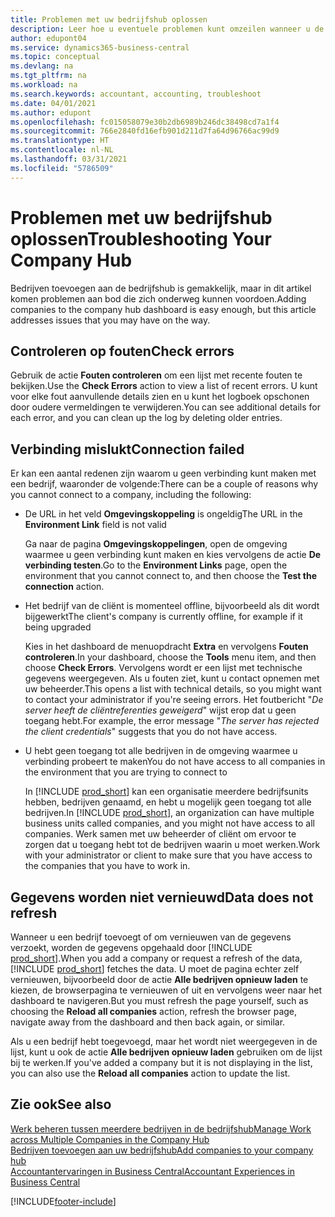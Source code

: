 ```yaml
---
title: Problemen met uw bedrijfshub oplossen
description: Leer hoe u eventuele problemen kunt omzeilen wanneer u de bedrijfshub in Dynamics 365 Business Central gebruikt om werk in meerdere bedrijven te beheren.
author: edupont04
ms.service: dynamics365-business-central
ms.topic: conceptual
ms.devlang: na
ms.tgt_pltfrm: na
ms.workload: na
ms.search.keywords: accountant, accounting, troubleshoot
ms.date: 04/01/2021
ms.author: edupont
ms.openlocfilehash: fc015058079e30b2db6989b246dc38498cd7a1f4
ms.sourcegitcommit: 766e2840fd16efb901d211d7fa64d96766ac99d9
ms.translationtype: HT
ms.contentlocale: nl-NL
ms.lasthandoff: 03/31/2021
ms.locfileid: "5786509"
---
```

# <a name="troubleshooting-your-company-hub"></a><span data-ttu-id="a4e82-103">Problemen met uw bedrijfshub oplossen</span><span class="sxs-lookup"><span data-stu-id="a4e82-103">Troubleshooting Your Company Hub</span></span>

<span data-ttu-id="a4e82-104">Bedrijven toevoegen aan de bedrijfshub is gemakkelijk, maar in dit artikel komen problemen aan bod die zich onderweg kunnen voordoen.</span><span class="sxs-lookup"><span data-stu-id="a4e82-104">Adding companies to the company hub dashboard is easy enough, but this article addresses issues that you may have on the way.</span></span>  

## <a name="check-errors"></a><span data-ttu-id="a4e82-105">Controleren op fouten</span><span class="sxs-lookup"><span data-stu-id="a4e82-105">Check errors</span></span>

<span data-ttu-id="a4e82-106">Gebruik de actie **Fouten controleren** om een lijst met recente fouten te bekijken.</span><span class="sxs-lookup"><span data-stu-id="a4e82-106">Use the **Check Errors** action to view a list of recent errors.</span></span> <span data-ttu-id="a4e82-107">U kunt voor elke fout aanvullende details zien en u kunt het logboek opschonen door oudere vermeldingen te verwijderen.</span><span class="sxs-lookup"><span data-stu-id="a4e82-107">You can see additional details for each error, and you can clean up the log by deleting older entries.</span></span>  

## <a name="connection-failed"></a><span data-ttu-id="a4e82-108">Verbinding mislukt</span><span class="sxs-lookup"><span data-stu-id="a4e82-108">Connection failed</span></span>

<span data-ttu-id="a4e82-109">Er kan een aantal redenen zijn waarom u geen verbinding kunt maken met een bedrijf, waaronder de volgende:</span><span class="sxs-lookup"><span data-stu-id="a4e82-109">There can be a couple of reasons why you cannot connect to a company, including the following:</span></span>

- <span data-ttu-id="a4e82-110">De URL in het veld **Omgevingskoppeling** is ongeldig</span><span class="sxs-lookup"><span data-stu-id="a4e82-110">The URL in the **Environment Link** field is not valid</span></span>  

  <span data-ttu-id="a4e82-111">Ga naar de pagina **Omgevingskoppelingen**, open de omgeving waarmee u geen verbinding kunt maken en kies vervolgens de actie **De verbinding testen**.</span><span class="sxs-lookup"><span data-stu-id="a4e82-111">Go to the **Environment Links** page, open the environment that you cannot connect to, and then choose the **Test the connection** action.</span></span>  
- <span data-ttu-id="a4e82-112">Het bedrijf van de cliënt is momenteel offline, bijvoorbeeld als dit wordt bijgewerkt</span><span class="sxs-lookup"><span data-stu-id="a4e82-112">The client's company is currently offline, for example if it being upgraded</span></span>

  <span data-ttu-id="a4e82-113">Kies in het dashboard de menuopdracht **Extra** en vervolgens **Fouten controleren**.</span><span class="sxs-lookup"><span data-stu-id="a4e82-113">In your dashboard, choose the **Tools** menu item, and then choose **Check Errors**.</span></span> <span data-ttu-id="a4e82-114">Vervolgens wordt er een lijst met technische gegevens weergegeven. Als u fouten ziet, kunt u contact opnemen met uw beheerder.</span><span class="sxs-lookup"><span data-stu-id="a4e82-114">This opens a list with technical details, so you might want to contact your administrator if you're seeing errors.</span></span> <span data-ttu-id="a4e82-115">Het foutbericht "*De server heeft de cliëntreferenties geweigerd*" wijst erop dat u geen toegang hebt.</span><span class="sxs-lookup"><span data-stu-id="a4e82-115">For example, the error message "*The server has rejected the client credentials*" suggests that you do not have access.</span></span>  
- <span data-ttu-id="a4e82-116">U hebt geen toegang tot alle bedrijven in de omgeving waarmee u verbinding probeert te maken</span><span class="sxs-lookup"><span data-stu-id="a4e82-116">You do not have access to all companies in the environment that you are trying to connect to</span></span>

  <span data-ttu-id="a4e82-117">In [!INCLUDE [prod_short](includes/prod_short.md)] kan een organisatie meerdere bedrijfsunits hebben, bedrijven genaamd, en hebt u mogelijk geen toegang tot alle bedrijven.</span><span class="sxs-lookup"><span data-stu-id="a4e82-117">In [!INCLUDE [prod_short](includes/prod_short.md)], an organization can have multiple business units called companies, and you might not have access to all companies.</span></span> <span data-ttu-id="a4e82-118">Werk samen met uw beheerder of cliënt om ervoor te zorgen dat u toegang hebt tot de bedrijven waarin u moet werken.</span><span class="sxs-lookup"><span data-stu-id="a4e82-118">Work with your administrator or client to make sure that you have access to the companies that you have to work in.</span></span>  

## <a name="data-does-not-refresh"></a><span data-ttu-id="a4e82-119">Gegevens worden niet vernieuwd</span><span class="sxs-lookup"><span data-stu-id="a4e82-119">Data does not refresh</span></span>

<span data-ttu-id="a4e82-120">Wanneer u een bedrijf toevoegt of om vernieuwen van de gegevens verzoekt, worden de gegevens opgehaald door [!INCLUDE [prod_short](includes/prod_short.md)].</span><span class="sxs-lookup"><span data-stu-id="a4e82-120">When you add a company or request a refresh of the data, [!INCLUDE [prod_short](includes/prod_short.md)] fetches the data.</span></span> <span data-ttu-id="a4e82-121">U moet de pagina echter zelf vernieuwen, bijvoorbeeld door de actie **Alle bedrijven opnieuw laden** te kiezen, de browserpagina te vernieuwen of uit en vervolgens weer naar het dashboard te navigeren.</span><span class="sxs-lookup"><span data-stu-id="a4e82-121">But you must refresh the page yourself, such as choosing the **Reload all companies** action, refresh the browser page, navigate away from the dashboard and then back again, or similar.</span></span>  

<span data-ttu-id="a4e82-122">Als u een bedrijf hebt toegevoegd, maar het wordt niet weergegeven in de lijst, kunt u ook de actie **Alle bedrijven opnieuw laden** gebruiken om de lijst bij te werken.</span><span class="sxs-lookup"><span data-stu-id="a4e82-122">If you've added a company but it is not displaying in the list, you can also use the **Reload all companies** action to update the list.</span></span>

## <a name="see-also"></a><span data-ttu-id="a4e82-123">Zie ook</span><span class="sxs-lookup"><span data-stu-id="a4e82-123">See also</span></span>

[<span data-ttu-id="a4e82-124">Werk beheren tussen meerdere bedrijven in de bedrijfshub</span><span class="sxs-lookup"><span data-stu-id="a4e82-124">Manage Work across Multiple Companies in the Company Hub</span></span>](company-hub.md)  
[<span data-ttu-id="a4e82-125">Bedrijven toevoegen aan uw bedrijfshub</span><span class="sxs-lookup"><span data-stu-id="a4e82-125">Add companies to your company hub</span></span>](company-hub-add-company.md)  
[<span data-ttu-id="a4e82-126">Accountantervaringen in Business Central</span><span class="sxs-lookup"><span data-stu-id="a4e82-126">Accountant Experiences in Business Central</span></span>](finance-accounting.md)  


[!INCLUDE[footer-include](includes/footer-banner.md)]